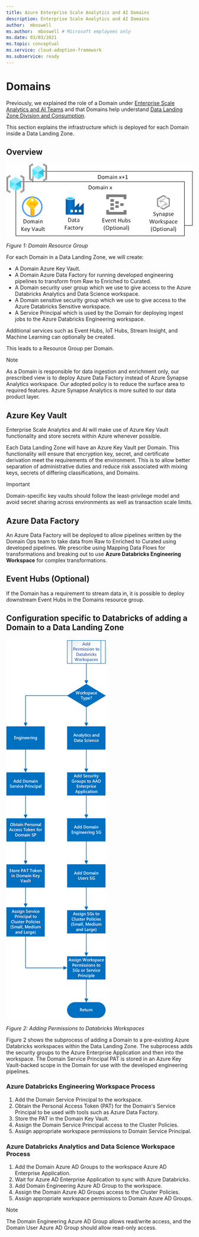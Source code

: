 ```yaml
---
title: Azure Enterprise Scale Analytics and AI Domains
description: Enterprise Scale Analytics and AI Domains
author:  mboswell
ms.author:  mboswell # Microsoft employees only
ms.date: 03/03/2021
ms.topic: conceptual
ms.service: cloud-adoption-framework
ms.subservice: ready
---
```


# Domains

Previously, we explained the role of a Domain under [Enterprise Scale Analytics and AI Teams](persona-and-teams.md#domain-ops-per-domain)  and that Domains help understand [Data Landing Zone Division and Consumption](data-landing-zone-division-consumption.md).

This section explains the infrastructure which is deployed for each Domain inside a Data Landing Zone.

## Overview

![Domains](./images/domain-resource-group.png)

*Figure 1: Domain Resource Group*

For each Domain in a Data Landing Zone, we will  create:

* A Domain Azure Key Vault.
* A Domain Azure Data Factory for running developed engineering pipelines to transform from Raw to Enriched to Curated.
* A Domain security user group which we use to give access to the Azure Databricks Analytics and Data Science workspace.
* A Domain sensitive security group which we use to give access to the Azure Databricks Sensitive workspace.
* A Service Principal which is used by the Domain for deploying ingest jobs to the Azure Databricks Engineering workspace.

Additional services such as Event Hubs, IoT Hubs, Stream Insight, and Machine Learning can optionally be created.

This leads to a Resource Group per Domain.

>[!NOTE]
>As a Domain is responsible for data ingestion and enrichment only, our prescribed view is to deploy Azure Data Factory instead of Azure Synapse Analytics workspace. Our adopted policy is to reduce the surface area to required features. Azure Synapse Analytics is more suited to our data product layer.

## Azure Key Vault

Enterprise Scale Analytics and AI will make use of Azure Key Vault functionality and store secrets within Azure whenever possible.

Each Data Landing Zone will have an Azure Key Vault per Domain. This functionality will ensure that encryption key, secret, and certificate derivation meet the requirements of the environment. This is to allow better separation of administrative duties and reduce risk associated with mixing keys, secrets of differing classifications, and Domains.

>[!IMPORTANT]
>Domain-specific key vaults should follow the least-privilege model and avoid secret sharing across environments as well as transaction scale limits.

## Azure Data Factory

An Azure Data Factory will be deployed to allow pipelines written by the Domain Ops team to take data from Raw to Enriched to Curated using developed pipelines. We prescribe using Mapping Data Flows for transformations and breaking out to use **Azure Databricks Engineering Workspace** for complex transformations.

## Event Hubs (Optional)

If the Domain has a requirement to stream data in, it is possible to deploy downstream Event Hubs in the Domains resource group.

## Configuration specific to Databricks of adding a Domain to a Data Landing Zone

![Adding Permissions to Databricks Workspaces](./images/adding-permissions-databricks-workspaces.png)

*Figure 2: Adding Permissions to Databricks Workspaces*

Figure 2 shows the subprocess of adding a Domain to a pre-existing Azure Databricks workspaces within the Data Landing Zone. The subprocess adds the security groups to the Azure Enterprise Application and then into the workspace. The Domain Service Principal PAT is stored in an Azure Key Vault-backed scope in the Domain for use with the developed engineering pipelines.

### Azure Databricks Engineering Workspace Process

1. Add the Domain Service Principal to the workspace.
1. Obtain the Personal Access Token (PAT) for the Domain's Service Principal to be used with tools such as Azure Data Factory.
1. Store the PAT in the Domain Key Vault.
1. Assign the Domain Service Principal access to the Cluster Policies.
1. Assign appropriate workspace permissions to Domain Service Principal.

### Azure Databricks Analytics and Data Science Workspace Process

1. Add the Domain Azure AD Groups to the workspace Azure AD Enterprise Application.
1. Wait for Azure AD Enterprise Application to sync with Azure Databricks.
1. Add Domain Engineering Azure AD Group to the workspace.
1. Assign the Domain Azure AD Groups access to the Cluster Policies.
1. Assign appropriate workspace permissions to Domain Azure AD Groups.

>[!NOTE]
>The Domain Engineering Azure AD Group allows read/write access, and the Domain User Azure AD Group should allow read-only access.
